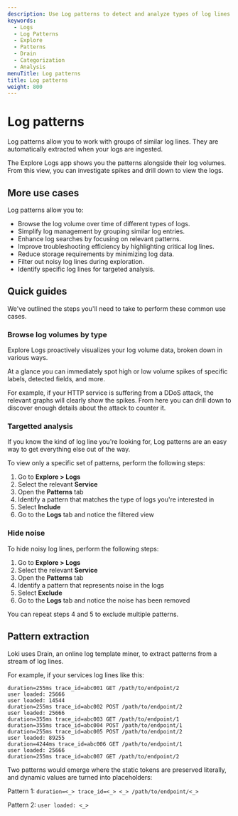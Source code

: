 ```yaml
---
description: Use Log patterns to detect and analyze types of log lines.
keywords:
  - Logs
  - Log Patterns
  - Explore
  - Patterns
  - Drain
  - Categorization
  - Analysis
menuTitle: Log patterns
title: Log patterns
weight: 800
---
```


# Log patterns

Log patterns allow you to work with groups of similar log lines. They are automatically extracted when your logs are ingested.

The Explore Logs app shows you the patterns alongside their log volumes. From this view, you can investigate spikes and drill down to view the logs.

## More use cases

Log patterns allow you to:

* Browse the log volume over time of different types of logs.
* Simplify log management by grouping similar log entries.
* Enhance log searches by focusing on relevant patterns.
* Improve troubleshooting efficiency by highlighting critical log lines.
* Reduce storage requirements by minimizing log data.
* Filter out noisy log lines during exploration.
* Identify specific log lines for targeted analysis.

## Quick guides

We've outlined the steps you'll need to take to perform these common use cases.

### Browse log volumes by type

Explore Logs proactively visualizes your log volume data, broken down in various ways.

At a glance you can immediately spot high or low volume spikes of specific labels, detected fields, and more.

For example, if your HTTP service is suffering from a DDoS attack, the relevant graphs will clearly show the spikes. From here you can drill down to discover enough details about the attack to counter it.

### Targetted analysis

If you know the kind of log line you're looking for, Log patterns are an easy way to get everything else out of the way.

To view only a specific set of patterns, perform the following steps:

1. Go to **Explore > Logs**
2. Select the relevant **Service**
3. Open the **Patterns** tab
4. Identify a pattern that matches the type of logs you're interested in
5. Select **Include**
6. Go to the **Logs** tab and notice the filtered view

### Hide noise

To hide noisy log lines, perform the following steps:

1. Go to **Explore > Logs**
2. Select the relevant **Service**
3. Open the **Patterns** tab
4. Identify a pattern that represents noise in the logs
5. Select **Exclude**
6. Go to the **Logs** tab and notice the noise has been removed

You can repeat steps 4 and 5 to exclude multiple patterns.

## Pattern extraction

Loki uses Drain, an online log template miner, to extract patterns from a stream of log lines.

For example, if your services log lines like this:

```
duration=255ms trace_id=abc001 GET /path/to/endpoint/2
user loaded: 25666
user loaded: 14544
duration=255ms trace_id=abc002 POST /path/to/endpoint/2
user loaded: 25666
duration=355ms trace_id=abc003 GET /path/to/endpoint/1
duration=355ms trace_id=abc004 POST /path/to/endpoint/1
duration=255ms trace_id=abc005 POST /path/to/endpoint/2
user loaded: 89255
duration=4244ms trace_id=abc006 GET /path/to/endpoint/1
user loaded: 25666
duration=255ms trace_id=abc007 GET /path/to/endpoint/2
```

Two patterns would emerge where the static tokens are preserved literally, and dynamic values are turned into placeholders:

Pattern 1: `duration=<_> trace_id=<_> <_> /path/to/endpoint/<_>`

Pattern 2: `user loaded: <_>`

